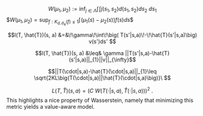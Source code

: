 

$$W(\mu_1,\mu_2):=\inf_{j \in \Lambda}\int\!\int j(s_1,s_2) d(s_1,s_2)ds_2\ ds_1 $$
$$W(\mu_1,\mu_2)=\sup_{f:K_{d,d_{\mathbb{R}}}(f)\leq 1}\int\! \big(\mu_{1}(s)-\mu_{2}(s)\big)f(s)ds\$$

$$l(T, \hat{T})(s, a)
    &=&\!\gamma\!\int\!\big( T(s'|s,a)\!-\!\hat{T}(s'|s,a)\big) v(s')ds'
    $$

$$l(T, \hat{T})(s, a) &\leq& \gamma ||T(s'|s,a)-\hat{T}(s'|s,a)||_{1}||v||_{\infty}$$


$$||T(\cdot|s,a)-\hat{T}(\cdot|s,a)||_{1}\leq \sqrt{2KL\big(T(\cdot|s,a)||\hat{T}(\cdot|s,a)\big)}\ $$

$$L\big(T,\widehat T\big)(s,a)=\Big(C\ W\big(T(\cdot|s,a),\widehat T(\cdot|s,a)\big)\Big)^2\ .$$
This highlights a nice property of Wasserstein, namely that minimizing this metric yields a value-aware model.
